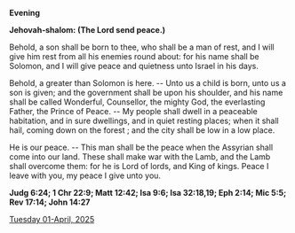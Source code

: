 **Evening**

**Jehovah‑shalom: (The Lord send peace.)**
 
Behold, a son shall be born to thee, who shall be a man of rest, and I will give him rest from all his enemies round about: for his name shall be Solomon, and I will give peace and quietness unto Israel in his days.
 
Behold, a greater than Solomon is here. -- Unto us a child is born, unto us a son is given; and the government shall be upon his shoulder, and his name shall be called Wonderful, Counsellor, the mighty God, the everlasting Father, the Prince of Peace. -- My people shall dwell in a peaceable habitation, and in sure dwellings, and in quiet resting places; when it shall hail, coming down on the forest ; and the city shall be low in a low place.
 
He is our peace. -- This man shall be the peace when the Assyrian shall come into our land. These shall make war with the Lamb, and the Lamb shall overcome them: for he is Lord of lords, and King of kings. Peace I leave with you, my peace I give unto you.  

**Judg 6:24; 1 Chr 22:9; Matt 12:42; Isa 9:6; Isa 32:18,19; Eph 2:14; Mic 5:5; Rev 17:14; John 14:27**

[Tuesday 01-April, 2025](https://t.me/daily_light)
